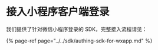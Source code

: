 # 接入小程序客户端登录

我们提供了针对微信小程序登录的 SDK，完整接入流程请见：

{% page-ref page="../../sdk/authing-sdk-for-wxapp.md" %}



